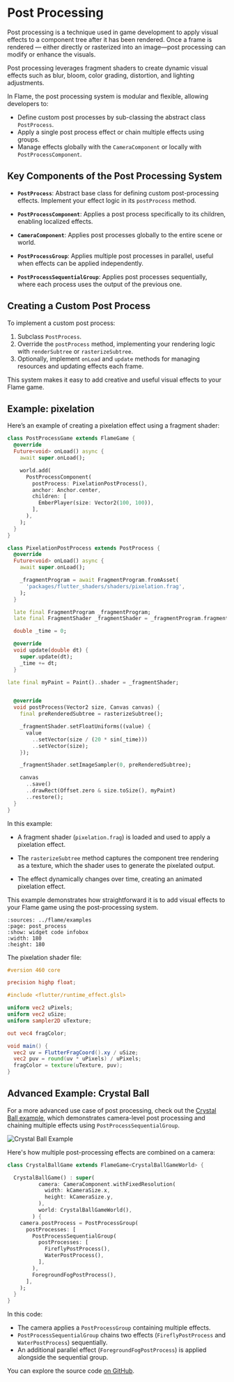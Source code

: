 # Post Processing

Post processing is a technique used in game development to apply visual effects to a component tree
after it has been rendered. Once a frame is rendered — either directly or rasterized into an
image—post processing can modify or enhance the visuals.

Post processing leverages fragment shaders to create dynamic visual effects such as blur, bloom,
color grading, distortion, and lighting adjustments.

In Flame, the post processing system is modular and flexible, allowing developers to:

- Define custom post processes by sub-classing the abstract class `PostProcess`.
- Apply a single post process effect or chain multiple effects using groups.
- Manage effects globally with the `CameraComponent` or locally with `PostProcessComponent`.


## Key Components of the Post Processing System

- **`PostProcess`**: Abstract base class for defining custom post-processing effects. Implement
  your effect logic in its `postProcess` method.

- **`PostProcessComponent`**: Applies a post process specifically to its children, enabling
  localized effects.

- **`CameraComponent`**: Applies post processes globally to the entire scene or world.

- **`PostProcessGroup`**: Applies multiple post processes in parallel, useful when effects can be
  applied independently.

- **`PostProcessSequentialGroup`**: Applies post processes sequentially, where each process uses
  the output of the previous one.


## Creating a Custom Post Process

To implement a custom post process:

1. Subclass `PostProcess`.
2. Override the `postProcess` method, implementing your rendering logic with `renderSubtree` or
   `rasterizeSubtree`.
3. Optionally, implement `onLoad` and `update` methods for managing resources and updating effects
   each frame.

This system makes it easy to add creative and useful visual effects to your Flame game.


## Example: pixelation

Here’s an example of creating a pixelation effect using a fragment shader:

```dart
class PostProcessGame extends FlameGame {
  @override
  Future<void> onLoad() async {
    await super.onLoad();

    world.add(
      PostProcessComponent(
        postProcess: PixelationPostProcess(),
        anchor: Anchor.center,
        children: [
          EmberPlayer(size: Vector2(100, 100)),
        ],
      ),
    );
  }
}

class PixelationPostProcess extends PostProcess {
  @override
  Future<void> onLoad() async {
    await super.onLoad();

    _fragmentProgram = await FragmentProgram.fromAsset(
      'packages/flutter_shaders/shaders/pixelation.frag',
    );
  }

  late final FragmentProgram _fragmentProgram;
  late final FragmentShader _fragmentShader = _fragmentProgram.fragmentShader();

  double _time = 0;

  @override
  void update(double dt) {
    super.update(dt);
    _time += dt;
  }

late final myPaint = Paint()..shader = _fragmentShader;


  @override
  void postProcess(Vector2 size, Canvas canvas) {
    final preRenderedSubtree = rasterizeSubtree();

    _fragmentShader.setFloatUniforms((value) {
      value
        ..setVector(size / (20 * sin(_time)))
        ..setVector(size);
    });

    _fragmentShader.setImageSampler(0, preRenderedSubtree);

    canvas
      ..save()
      ..drawRect(Offset.zero & size.toSize(), myPaint)
      ..restore();
  }
}

```

In this example:

- A fragment shader (`pixelation.frag`) is loaded and used to apply a pixelation effect.

- The `rasterizeSubtree` method captures the component tree rendering as a texture, which the
  shader uses to generate the pixelated output.

- The effect dynamically changes over time, creating an animated pixelation effect.

This example demonstrates how straightforward it is to add visual effects to your Flame game using
the post-processing system.

```{flutter-app}
:sources: ../flame/examples
:page: post_process
:show: widget code infobox
:width: 180
:height: 180
```

The pixelation shader file:

```glsl
#version 460 core

precision highp float;

#include <flutter/runtime_effect.glsl>

uniform vec2 uPixels;
uniform vec2 uSize;
uniform sampler2D uTexture;

out vec4 fragColor;

void main() {
  vec2 uv = FlutterFragCoord().xy / uSize;
  vec2 puv = round(uv * uPixels) / uPixels;
  fragColor = texture(uTexture, puv);
}
```


## Advanced Example: Crystal Ball

For a more advanced use case of post processing, check out the
[Crystal Ball example](https://examples.flame-engine.org/), which demonstrates camera-level post
processing and chaining multiple effects using `PostProcessSequentialGroup`.

![Crystal Ball Example](../images/crystal_ball.png)

Here's how multiple post-processing effects are combined on a camera:

```dart
class CrystalBallGame extends FlameGame<CrystalBallGameWorld> {

  CrystalBallGame() : super(
          camera: CameraComponent.withFixedResolution(
            width: kCameraSize.x,
            height: kCameraSize.y,
          ),
          world: CrystalBallGameWorld(),
        ) {
    camera.postProcess = PostProcessGroup(
      postProcesses: [
        PostProcessSequentialGroup(
          postProcesses: [
            FireflyPostProcess(),
            WaterPostProcess(),
          ],
        ),
        ForegroundFogPostProcess(),
      ],
    );
  }
}
```

In this code:

- The camera applies a `PostProcessGroup` containing multiple effects.
- `PostProcessSequentialGroup` chains two effects (`FireflyPostProcess` and `WaterPostProcess`)
  sequentially.
- An additional parallel effect (`ForegroundFogPostProcess`) is applied alongside the sequential
  group.

You can explore the source code [on GitHub](https://github.com/flame-engine/flame/tree/main/examples/games/crystal_ball).
